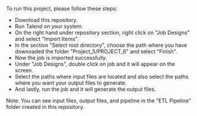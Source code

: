 To run this project, please follow these steps:

* Download this repository.
* Run Talend on your system.
* On the right hand under repository section, right click on "Job Designs" and select "Import Items".
* In the section "Select root directory", choose the path where you have downoaded the folder "Project_5/PROJECT_6" and select "Finish".
* Now the job is imported successfully.
* Under "Job Designs", double click on job and it will appear on the screen. 
* Select the paths where input files are located and also select the paths where you want your output files to generate. 
* And lastly, run the job and it will generate the output files.

Note: You can see input files, output files, and pipeline in the "ETL Pipeline" folder created in this repository.
